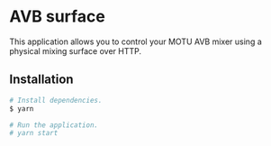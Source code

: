 # AVB surface

This application allows you to control your MOTU AVB mixer using a
physical mixing surface over HTTP.

## Installation

```bash
# Install dependencies.
$ yarn

# Run the application.
# yarn start
```
